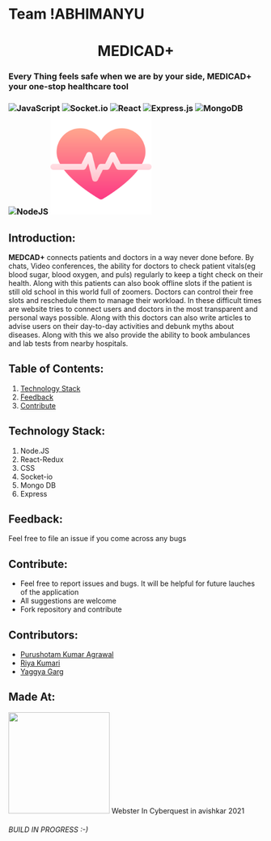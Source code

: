 # Team !ABHIMANYU

<h1 align="center">MEDICAD+</h1>
<h3>Every Thing feels safe when we are by your side, MEDICAD+ your one-stop healthcare tool<h3>
  
![JavaScript](https://img.shields.io/badge/javascript-%23323330.svg?style=for-the-badge&logo=javascript&logoColor=%23F7DF1E)
![Socket.io](https://img.shields.io/badge/Socket.io-black?style=for-the-badge&logo=socket.io&badgeColor=010101)
![React](https://img.shields.io/badge/react-%2320232a.svg?style=for-the-badge&logo=react&logoColor=%2361DAFB)
![Express.js](https://img.shields.io/badge/express.js-%23404d59.svg?style=for-the-badge&logo=express&logoColor=%2361DAFB)
![MongoDB](https://img.shields.io/badge/MongoDB-%234ea94b.svg?style=for-the-badge&logo=mongodb&logoColor=white)
![NodeJS](https://img.shields.io/badge/node.js-6DA55F?style=for-the-badge&logo=node.js&logoColor=white)
<img src="client/public/heart-beat.png" width="200" height="200">
## Introduction:
<b>MEDCAD+</b> connects patients and doctors in a way never done before. By chats, Video conferences, the ability for doctors to check patient vitals(eg blood sugar, blood oxygen, and puls) regularly to keep a tight check on their health. Along with this patients can also book offline slots if the patient is still old school in this world full of zoomers. Doctors can control their free slots and reschedule them to manage their workload. In these difficult times are website tries to connect users and doctors in the most transparent and personal ways possible. Along with this doctors can also write articles to advise users on their day-to-day activities and debunk myths about diseases. Along with this we also provide the ability to book ambulances and lab tests from nearby hospitals.

## Table of Contents:

1) [Technology Stack](#depend)
2) [Feedback](#feed)
3) [Contribute](#contri)
  
<a name="depend"></a>
## Technology Stack:
  1) Node.JS
  2) React-Redux
  3) CSS
  4) Socket-io
  5) Mongo DB
  6) Express
  
<a name="feed"></a>
## Feedback:
Feel free to file an issue if you come across any bugs
  
<a name="contri"></a>
## Contribute:
* Feel free to report issues and bugs. It will be helpful for future lauches of the application
* All suggestions are welcome
* Fork repository and contribute
  
## Contributors:
* [Purushotam Kumar Agrawal](https://github.com/puru2411)
* [Riya Kumari](https://github.com/Riyakumarint)
* [Yaggya Garg](https://github.com/yaggya01)
  
## Made At:
  <img src="https://user-images.githubusercontent.com/54774316/147494279-11d609d3-d93f-4ca0-8cb6-0769e75bb336.png" width="200" height="200">
  Webster In Cyberquest in avishkar 2021
 <h6>BUILD IN PROGRESS :-)<h6> 
